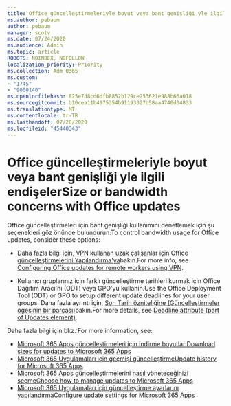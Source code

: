 ```yaml
---
title: Office güncelleştirmeleriyle boyut veya bant genişliği yle ilgili endişeler
ms.author: pebaum
author: pebaum
manager: scotv
ms.date: 07/24/2020
ms.audience: Admin
ms.topic: article
ROBOTS: NOINDEX, NOFOLLOW
localization_priority: Priority
ms.collection: Adm_O365
ms.custom:
- "1745"
- "9000140"
ms.openlocfilehash: 825e7d8cd6dfb8852b129ce253621e988b66a018
ms.sourcegitcommit: b10cea11b4975354b91193327b58aa4740d34833
ms.translationtype: MT
ms.contentlocale: tr-TR
ms.lasthandoff: 07/28/2020
ms.locfileid: "45440343"
---
```

# <a name="size-or-bandwidth-concerns-with-office-updates"></a><span data-ttu-id="0e832-102">Office güncelleştirmeleriyle boyut veya bant genişliği yle ilgili endişeler</span><span class="sxs-lookup"><span data-stu-id="0e832-102">Size or bandwidth concerns with Office updates</span></span>

<span data-ttu-id="0e832-103">Office güncelleştirmeleri için bant genişliği kullanımını denetlemek için şu seçenekleri göz önünde bulundurun:</span><span class="sxs-lookup"><span data-stu-id="0e832-103">To control bandwidth usage for Office updates, consider these options:</span></span>

-   <span data-ttu-id="0e832-104">Daha fazla bilgi [için, VPN kullanan uzak çalışanlar için Office güncelleştirmelerini Yapılandırma'ya](https://techcommunity.microsoft.com/t5/office-365-blog/configuring-office-365-proplus-updates-for-remote-workers-using/ba-p/1253491)bakın.</span><span class="sxs-lookup"><span data-stu-id="0e832-104">For more info, see [Configuring Office updates for remote workers using VPN](https://techcommunity.microsoft.com/t5/office-365-blog/configuring-office-365-proplus-updates-for-remote-workers-using/ba-p/1253491).</span></span>  
    
-   <span data-ttu-id="0e832-105">Kullanıcı gruplarınız için farklı güncelleştirme tarihleri kurmak için Office Dağıtım Aracı'nı (ODT) veya GPO'yu kullanın.</span><span class="sxs-lookup"><span data-stu-id="0e832-105">Use the Office Deployment Tool (ODT) or GPO to setup different update deadlines for your user groups.</span></span> <span data-ttu-id="0e832-106">Daha fazla ayrıntı için, [Son Tarih özniteliğine (Güncelleştirmeler öğesinin bir parçası)](https://docs.microsoft.com/deployoffice/configuration-options-for-the-office-2016-deployment-tool#deadline-attribute-part-of-updates-element)bakın.</span><span class="sxs-lookup"><span data-stu-id="0e832-106">For more details, see [Deadline attribute (part of Updates element)](https://docs.microsoft.com/deployoffice/configuration-options-for-the-office-2016-deployment-tool#deadline-attribute-part-of-updates-element).</span></span>
    
<span data-ttu-id="0e832-107">Daha fazla bilgi için bkz.:</span><span class="sxs-lookup"><span data-stu-id="0e832-107">For more information, see:</span></span>  
- [<span data-ttu-id="0e832-108">Microsoft 365 Apps güncelleştirmeleri için indirme boyutları</span><span class="sxs-lookup"><span data-stu-id="0e832-108">Download sizes for updates to Microsoft 365 Apps</span></span>](https://docs.microsoft.com/officeupdates/download-sizes-office365-proplus-updates)  
- [<span data-ttu-id="0e832-109">Microsoft 365 Uygulamaları için geçmişi güncelleştirme</span><span class="sxs-lookup"><span data-stu-id="0e832-109">Update history for Microsoft 365 Apps</span></span>](https://docs.microsoft.com/officeupdates/update-history-microsoft365-apps-by-date)  
- [<span data-ttu-id="0e832-110">Microsoft 365 Apps güncelleştirmelerini nasıl yöneteceğinizi seçme</span><span class="sxs-lookup"><span data-stu-id="0e832-110">Choose how to manage updates to Microsoft 365 Apps</span></span>](https://docs.microsoft.com/deployoffice/choose-how-manage-updates-microsoft-365-apps)  
- [<span data-ttu-id="0e832-111">Microsoft 365 Uygulamaları için güncelleştirme ayarlarını yapılandırma</span><span class="sxs-lookup"><span data-stu-id="0e832-111">Configure update settings for Microsoft 365 Apps</span></span>](https://docs.microsoft.com/deployoffice/configure-update-settings-microsoft-365-apps)